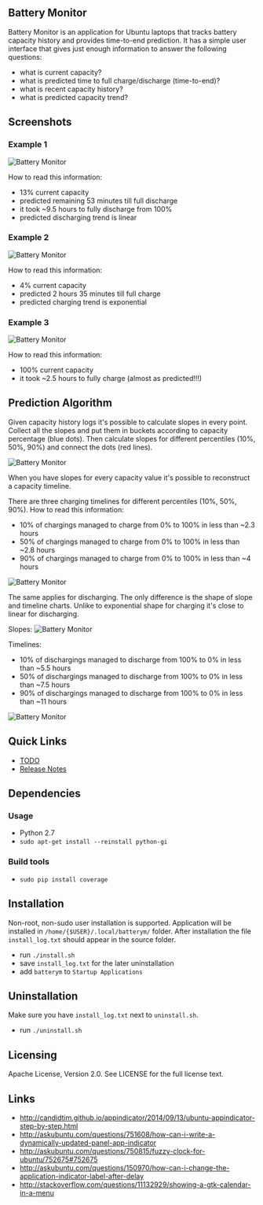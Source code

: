Battery Monitor
-------------

Battery Monitor is an application for Ubuntu laptops that tracks battery capacity history and provides time-to-end prediction. It has a simple user interface that gives just enough information to answer the following questions:

- what is current capacity?
- what is predicted time to full charge/discharge (time-to-end)?
- what is recent capacity history?
- what is predicted capacity trend?


## Screenshots

### Example 1

![Battery Monitor](img/batterym_1.png)

How to read this information:

- 13% current capacity
- predicted remaining 53 minutes till full discharge
- it took ~9.5 hours to fully discharge from 100%
- predicted discharging trend is linear

### Example 2

![Battery Monitor](img/batterym_2.png)

How to read this information:

- 4% current capacity
- predicted 2 hours 35 minutes till full charge
- predicted charging trend is exponential

### Example 3

![Battery Monitor](img/batterym_3.png)

How to read this information:

- 100% current capacity
- it took ~2.5 hours to fully charge (almost as predicted!!!)

## Prediction Algorithm

Given capacity history logs it's possible to calculate slopes in every point. Collect all the slopes and put them in buckets according to capacity percentage (blue dots). Then calculate slopes for different percentiles (10%, 50%, 90%) and connect the dots (red lines).

![Battery Monitor](img/slopes_charge.png)

When you have slopes for every capacity value it's possible to reconstruct a capacity timeline. 

There are three charging timelines for different percentiles (10%, 50%, 90%). How to read this information:

- 10% of chargings managed to charge from 0% to 100% in less than ~2.3 hours
- 50% of chargings managed to charge from 0% to 100% in less than ~2.8 hours
- 90% of chargings managed to charge from 0% to 100% in less than ~4 hours

![Battery Monitor](img/reconstructed_charge.png)

The same applies for discharging. The only difference is the shape of slope and timeline charts. Unlike to exponential shape for charging it's close to linear for discharging.

Slopes:
![Battery Monitor](img/slopes_discharge.png)

Timelines:

- 10% of dischargings managed to discharge from 100% to 0% in less than ~5.5 hours
- 50% of dischargings managed to discharge from 100% to 0% in less than ~7.5 hours
- 90% of dischargings managed to discharge from 100% to 0% in less than ~11 hours

![Battery Monitor](img/reconstructed_discharge.png)

## Quick Links

- [TODO](todo.md)
- [Release Notes](release-notes.md)

## Dependencies

### Usage

- Python 2.7
- `sudo apt-get install --reinstall python-gi`

### Build tools

- `sudo pip install coverage`

## Installation

Non-root, non-sudo user installation is supported. Application will be installed in `/home/{$USER}/.local/batterym/` folder. After installation the file `install_log.txt` should appear in the source folder.

- run `./install.sh`
- save `install_log.txt` for the later uninstallation
- add `batterym` to `Startup Applications`

## Uninstallation

Make sure you have `install_log.txt` next to `uninstall.sh`.

- run `./uninstall.sh`

## Licensing

Apache License, Version 2.0. See LICENSE for the full license text.

## Links

- http://candidtim.github.io/appindicator/2014/09/13/ubuntu-appindicator-step-by-step.html
- http://askubuntu.com/questions/751608/how-can-i-write-a-dynamically-updated-panel-app-indicator
- http://askubuntu.com/questions/750815/fuzzy-clock-for-ubuntu/752675#752675
- http://askubuntu.com/questions/150970/how-can-i-change-the-application-indicator-label-after-delay
- http://stackoverflow.com/questions/11132929/showing-a-gtk-calendar-in-a-menu
